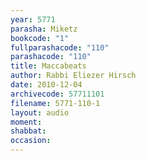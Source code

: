 ```yaml
---
year: 5771
parasha: Miketz
bookcode: "1"
fullparashacode: "110"
parashacode: "110"
title: Maccabeats
author: Rabbi Eliezer Hirsch
date: 2010-12-04
archivecode: 57711101
filename: 5771-110-1
layout: audio
moment: 
shabbat: 
occasion: 
---
```

